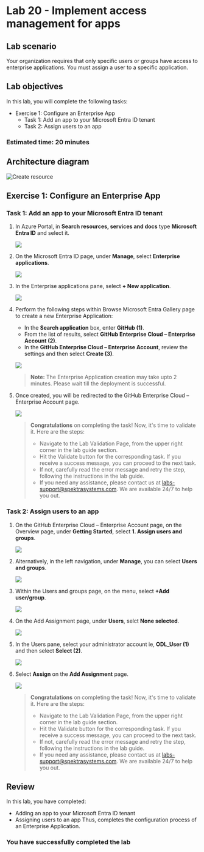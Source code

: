 # Lab 20 - Implement access management for apps

## Lab scenario

Your organization requires that only specific users or groups have access to enterprise applications. You must assign a user to a specific application.

## Lab objectives
In this lab, you will complete the following tasks:

+ Exercise 1: Configure an Enterprise App
    + Task 1: Add an app to your Microsoft Entra ID tenant
    + Task 2: Assign users to an app

### Estimated time: 20 minutes

## Architecture diagram

![Create resource](./media/lab20-arch.PNG)

## Exercise 1: Configure an Enterprise App

### Task 1: Add an app to your Microsoft Entra ID tenant

1. In Azure Portal, in **Search resources, services and docs** type **Microsoft Entra ID** and select it.

    ![](./media/ms-entra-id-1.png)

2. On the Microsoft Entra ID page, under **Manage**, select **Enterprise applications**.

    ![](./media/enterprise-apps-1.png)

3. In the Enterprise applications pane, select **+ New application**.

    ![](./media/enterprise-apps-2.png)

4. Perform the following steps within Browse Microsoft Entra Gallery page to create a new Enterprise Application:
    - In the **Search application** box, enter **GitHub (1)**.
    - From the list of results, select **GitHub Enterprise Cloud – Enterprise Account (2)**.
    - In the **GitHub Enterprise Cloud – Enterprise Account**, review the settings and then select **Create (3)**.

    ![](./media/enterprise-apps-3.png)

    >**Note:** The Enterprise Application creation may take upto 2 minutes. Please wait till the deployment is successful.

5. Once created, you will be redirected to the GitHub Enterprise Cloud – Enterprise Account page.

    ![](./media/enterprise-apps-4.png)

    > **Congratulations** on completing the task! Now, it's time to validate it. Here are the steps:
    > - Navigate to the Lab Validation Page, from the upper right corner in the lab guide section.
    > - Hit the Validate button for the corresponding task. If you receive a success message, you can proceed to the next task. 
    > - If not, carefully read the error message and retry the step, following the instructions in the lab guide.
    > - If you need any assistance, please contact us at labs-support@spektrasystems.com. We are available 24/7 to help you out.

### Task 2: Assign users to an app

1. On the GitHub Enterprise Cloud – Enterprise Account page, on the Overview page, under **Getting Started**, select **1. Assign users and groups**.

    ![](./media/enterprise-apps-4-1.png)

2. Alternatively, in the left navigation, under **Manage**, you can select **Users and groups**.

    ![](./media/enterprise-apps-4-2.png)

3. Within the Users and groups page, on the menu, select **+Add user/group**.

    ![](./media/enterprise-apps-5.png)

4. On the Add Assignment page, under **Users**, selct **None selected**.

    ![](./media/enterprise-apps-6.png)

5. In the Users pane, select your administrator account ie, **ODL_User <inject key="DeploymentId" enableCopy="false" /> (1)** and then select **Select (2)**.

    ![](./media/enterprise-apps-7.png)

6. Select **Assign** on the **Add Assignment** page.

    ![](./media/enterprise-apps-8.png)

    > **Congratulations** on completing the task! Now, it's time to validate it. Here are the steps:
    > - Navigate to the Lab Validation Page, from the upper right corner in the lab guide section.
    > - Hit the Validate button for the corresponding task. If you receive a success message, you can proceed to the next task. 
    > - If not, carefully read the error message and retry the step, following the instructions in the lab guide.
    > - If you need any assistance, please contact us at labs-support@spektrasystems.com. We are available 24/7 to help you out.

## Review

In this lab, you have completed:
- Adding an app to your Microsoft Entra ID tenant
- Assigning users to an app
Thus, completes the configuration process of an Enterprise Application.

### You have successfully completed the lab
